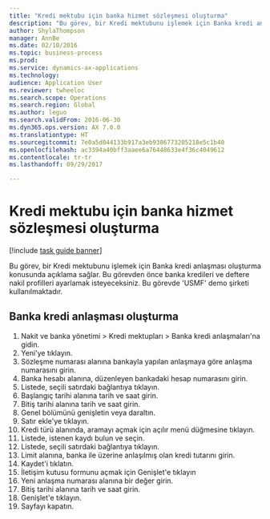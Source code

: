 ```yaml
--- 
title: "Kredi mektubu için banka hizmet sözleşmesi oluşturma"
description: "Bu görev, bir Kredi mektubunu işlemek için Banka kredi anlaşması oluşturma konusunda açıklama sağlar."
author: ShylaThompson
manager: AnnBe
ms.date: 02/10/2016
ms.topic: business-process
ms.prod: 
ms.service: dynamics-ax-applications
ms.technology: 
audience: Application User
ms.reviewer: twheeloc
ms.search.scope: Operations
ms.search.region: Global
ms.author: leguo
ms.search.validFrom: 2016-06-30
ms.dyn365.ops.version: AX 7.0.0
ms.translationtype: HT
ms.sourcegitcommit: 7e0a5d044133b917a3eb9386773205218e5c1b40
ms.openlocfilehash: ac3394a40bff3aaee6a76448633e4f36c4049612
ms.contentlocale: tr-tr
ms.lasthandoff: 09/29/2017

---
```

# <a name="create-a-bank-facility-agreement-for-a-letter-of-credit"></a>Kredi mektubu için banka hizmet sözleşmesi oluşturma

[!include [task guide banner](../../includes/task-guide-banner.md)]

Bu görev, bir Kredi mektubunu işlemek için Banka kredi anlaşması oluşturma konusunda açıklama sağlar. Bu görevden önce banka kredileri ve deftere nakil profilleri ayarlamak isteyeceksiniz.  Bu görevde 'USMF' demo şirketi kullanılmaktadır.  


## <a name="create-bank-facility-agreement"></a>Banka kredi anlaşması oluşturma
1. Nakit ve banka yönetimi > Kredi mektupları > Banka kredi anlaşmaları'na gidin.
2. Yeni'ye tıklayın.
3. Sözleşme numarası alanına bankayla yapılan anlaşmaya göre anlaşma numarasını girin.
4. Banka hesabı alanına, düzenleyen bankadaki hesap numarasını girin.
5. Listede, seçili satırdaki bağlantıya tıklayın.
6. Başlangıç tarihi alanına tarih ve saat girin.
7. Bitiş tarihi alanına tarih ve saat girin.
8. Genel bölümünü genişletin veya daraltın.
9. Satır ekle'ye tıklayın.
10. Kredi türü alanında, aramayı açmak için açılır menü düğmesine tıklayın.
11. Listede, istenen kaydı bulun ve seçin.
12. Listede, seçili satırdaki bağlantıya tıklayın.
13. Limit alanına, banka ile üzerine anlaşılmış olan kredi tutarını girin.
14. Kaydet'i tıklatın.
15. İletişim kutusu formunu açmak için Genişlet'e tıklayın
16. Yeni anlaşma numarası alanına bir değer girin.
17. Bitiş tarihi alanına tarih ve saat girin.
18. Genişlet'e tıklayın.
19. Sayfayı kapatın.


